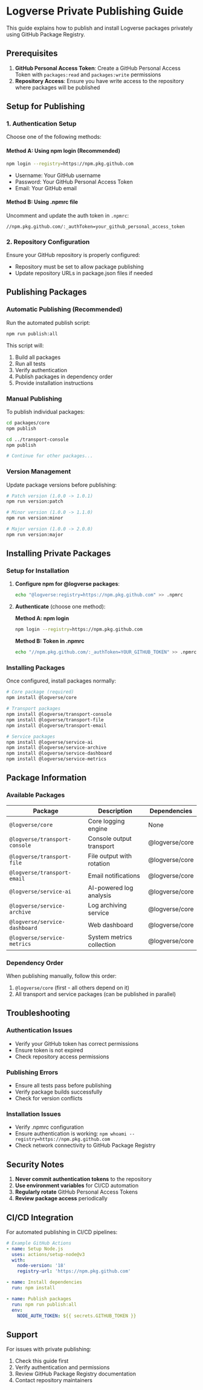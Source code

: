 # Logverse Private Publishing Guide

This guide explains how to publish and install Logverse packages privately using GitHub Package Registry.

## Prerequisites

1. **GitHub Personal Access Token**: Create a GitHub Personal Access Token with `packages:read` and `packages:write` permissions
2. **Repository Access**: Ensure you have write access to the repository where packages will be published

## Setup for Publishing

### 1. Authentication Setup

Choose one of the following methods:

#### Method A: Using npm login (Recommended)
```bash
npm login --registry=https://npm.pkg.github.com
```
- Username: Your GitHub username
- Password: Your GitHub Personal Access Token
- Email: Your GitHub email

#### Method B: Using .npmrc file
Uncomment and update the auth token in `.npmrc`:
```
//npm.pkg.github.com/:_authToken=your_github_personal_access_token
```

### 2. Repository Configuration

Ensure your GitHub repository is properly configured:
- Repository must be set to allow package publishing
- Update repository URLs in package.json files if needed

## Publishing Packages

### Automatic Publishing (Recommended)

Run the automated publish script:
```bash
npm run publish:all
```

This script will:
1. Build all packages
2. Run all tests
3. Verify authentication
4. Publish packages in dependency order
5. Provide installation instructions

### Manual Publishing

To publish individual packages:
```bash
cd packages/core
npm publish

cd ../transport-console
npm publish

# Continue for other packages...
```

### Version Management

Update package versions before publishing:
```bash
# Patch version (1.0.0 -> 1.0.1)
npm run version:patch

# Minor version (1.0.0 -> 1.1.0)
npm run version:minor

# Major version (1.0.0 -> 2.0.0)
npm run version:major
```

## Installing Private Packages

### Setup for Installation

1. **Configure npm for @logverse packages**:
   ```bash
   echo "@logverse:registry=https://npm.pkg.github.com" >> .npmrc
   ```

2. **Authenticate** (choose one method):

   **Method A: npm login**
   ```bash
   npm login --registry=https://npm.pkg.github.com
   ```

   **Method B: Token in .npmrc**
   ```bash
   echo "//npm.pkg.github.com/:_authToken=YOUR_GITHUB_TOKEN" >> .npmrc
   ```

### Installing Packages

Once configured, install packages normally:
```bash
# Core package (required)
npm install @logverse/core

# Transport packages
npm install @logverse/transport-console
npm install @logverse/transport-file
npm install @logverse/transport-email

# Service packages
npm install @logverse/service-ai
npm install @logverse/service-archive
npm install @logverse/service-dashboard
npm install @logverse/service-metrics
```

## Package Information

### Available Packages

| Package | Description | Dependencies |
|---------|-------------|--------------|
| `@logverse/core` | Core logging engine | None |
| `@logverse/transport-console` | Console output transport | @logverse/core |
| `@logverse/transport-file` | File output with rotation | @logverse/core |
| `@logverse/transport-email` | Email notifications | @logverse/core |
| `@logverse/service-ai` | AI-powered log analysis | @logverse/core |
| `@logverse/service-archive` | Log archiving service | @logverse/core |
| `@logverse/service-dashboard` | Web dashboard | @logverse/core |
| `@logverse/service-metrics` | System metrics collection | @logverse/core |

### Dependency Order

When publishing manually, follow this order:
1. `@logverse/core` (first - all others depend on it)
2. All transport and service packages (can be published in parallel)

## Troubleshooting

### Authentication Issues
- Verify your GitHub token has correct permissions
- Ensure token is not expired
- Check repository access permissions

### Publishing Errors
- Ensure all tests pass before publishing
- Verify package builds successfully
- Check for version conflicts

### Installation Issues
- Verify .npmrc configuration
- Ensure authentication is working: `npm whoami --registry=https://npm.pkg.github.com`
- Check network connectivity to GitHub Package Registry

## Security Notes

1. **Never commit authentication tokens** to the repository
2. **Use environment variables** for CI/CD automation
3. **Regularly rotate** GitHub Personal Access Tokens
4. **Review package access** periodically

## CI/CD Integration

For automated publishing in CI/CD pipelines:

```yaml
# Example GitHub Actions
- name: Setup Node.js
  uses: actions/setup-node@v3
  with:
    node-version: '18'
    registry-url: 'https://npm.pkg.github.com'

- name: Install dependencies
  run: npm install

- name: Publish packages
  run: npm run publish:all
  env:
    NODE_AUTH_TOKEN: ${{ secrets.GITHUB_TOKEN }}
```

## Support

For issues with private publishing:
1. Check this guide first
2. Verify authentication and permissions
3. Review GitHub Package Registry documentation
4. Contact repository maintainers